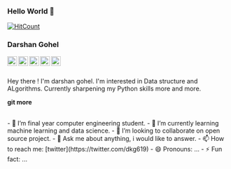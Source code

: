 ### Hello World 👋

[![HitCount](http://hits.dwyl.com/dkgohel/dkgohel.svg)](http://hits.dwyl.com/dkgohel/dkgohel)

### Darshan Gohel
<a href="https://www.linkedin.com/in/darshan-g-b3a5b2155/">
  <img align="left" alt="LinkedIn" width="22px" src="https://cdn.jsdelivr.net/npm/simple-icons@3.1.0/icons/linkedin.svg" />
</a>
<a href="mailto:darshan.gohel619@email.com">
  <img align="left" alt="'Gmail" width="22px" src="https://cdn.jsdelivr.net/npm/simple-icons@3.1.0/icons/gmail.svg" />
</a>
<a href="https://www.codechef.com/users/darshangohel">
  <img align="left" alt="Hackerrank" width="22px" src="https://cdn.jsdelivr.net/npm/simple-icons@3.1.0/icons/codechef.svg" />
</a>

<a href="https://www.hackerearth.com/@d.k.">
  <img align="left" alt="Hackerrank" width="22px" src="https://cdn.jsdelivr.net/npm/simple-icons@3.1.0/icons/hackerearth.svg" />
</a>
<a href="https://www.hackerrank.com/darshangoheldz">
  <img align="left" alt="Hackerrank" width="22px" src="https://cdn.jsdelivr.net/npm/simple-icons@3.1.0/icons/hackerrank.svg" />
</a>

<br />
<br />

Hey there ! I'm darshan gohel. I'm interested in Data structure and ALgorithms. Currently sharpening my Python skills more and more.


**git more**

<br />
- 🔭 I’m final year computer engineering student.
- 🌱 I’m currently learning machine learning and data science.
- 👯 I’m looking to collaborate on open source project.
- 💬 Ask me about anything, i would like to answer.
- 📫 How to reach me: [twitter](https://twitter.com/dkg619)
- 😄 Pronouns: ...
- ⚡ Fun fact: ...
</br>
<!--
**dkgohel/dkgohel** is a ✨ _special_ ✨ repository because its `README.md` (this file) appears on your GitHub profile.

-->
